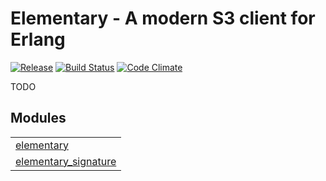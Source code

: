 

# Elementary - A modern S3 client for Erlang #

[![Release](http://img.shields.io/github/release/eproxus/elementary.svg)](https://github.com/eproxus/elementary/releases/latest)
[![Build Status](http://img.shields.io/travis/eproxus/elementary.svg)](http://travis-ci.org/eproxus/elementary)
[![Code Climate](http://img.shields.io/badge/code_climate-17.0-brightgreen.svg)](https://travis-ci.org/eproxus/elementary)

TODO



## Modules ##


<table width="100%" border="0" summary="list of modules">
<tr><td><a href="https://github.com/eproxus/elementary/blob/master/doc/elementary.md" class="module">elementary</a></td></tr>
<tr><td><a href="https://github.com/eproxus/elementary/blob/master/doc/elementary_signature.md" class="module">elementary_signature</a></td></tr></table>

